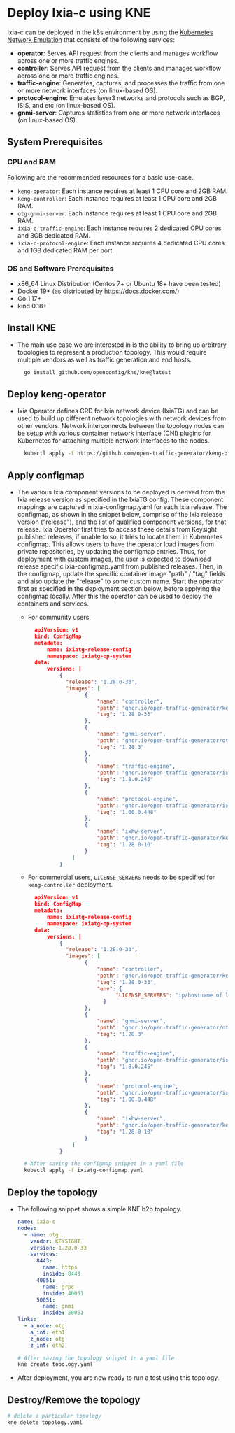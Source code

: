 # Deploy Ixia-c using KNE

Ixia-c can be deployed in the k8s environment by using the [Kubernetes Network Emulation](https://github.com/openconfig/kne) that consists of the following services:

* **operator**: Serves API request from the clients and manages workflow across one or more traffic engines.
* **controller**: Serves API request from the clients and manages workflow across one or more traffic engines.
* **traffic-engine**: Generates, captures, and processes the traffic from one or more network interfaces (on linux-based OS).
* **protocol-engine**: Emulates layer3 networks and protocols such as BGP, ISIS, and etc (on linux-based OS).
* **gnmi-server**: Captures statistics from one or more network interfaces (on linux-based OS).

## System Prerequisites

### CPU and RAM

Following are the recommended resources for a basic use-case.

- `keng-operator`: Each instance requires at least 1 CPU core and 2GB RAM.
- `keng-controller`: Each instance requires at least 1 CPU core and 2GB RAM.
- `otg-gnmi-server`: Each instance requires at least 1 CPU core and 2GB RAM.
- `ixia-c-traffic-engine`: Each instance requires 2 dedicated CPU cores and 3GB dedicated RAM.
- `ixia-c-protocol-engine`: Each instance requires 4 dedicated CPU cores and 1GB dedicated RAM per port.

### OS and Software Prerequisites

- x86_64 Linux Distribution (Centos 7+ or Ubuntu 18+ have been tested)
- Docker 19+ (as distributed by https://docs.docker.com/)
- Go 1.17+
- kind 0.18+

## Install KNE

* The main use case we are interested in is the ability to bring up arbitrary topologies to represent a production topology. This would require multiple vendors as well as traffic generation and end hosts.

  ```sh
    go install github.com/openconfig/kne/kne@latest
  ```

## Deploy keng-operator

* Ixia Operator defines CRD for Ixia network device (IxiaTG) and can be used to build up different network topologies with network devices from other vendors. Network interconnects between the topology nodes can be setup with various container network interface (CNI) plugins for Kubernetes for attaching multiple network interfaces to the nodes.

  ```sh
    kubectl apply -f https://github.com/open-traffic-generator/keng-operator/releases/download/v0.3.5/ixiatg-operator.yaml
  ```

## Apply configmap

* The various Ixia component versions to be deployed is derived from the Ixia release version as specified in the IxiaTG config. These component mappings are captured in ixia-configmap.yaml for each Ixia release. The configmap, as shown in the snippet below, comprise of the Ixia release version ("release"), and the list of qualified component versions, for that release. Ixia Operator first tries to access these details from Keysight published releases; if unable to so, it tries to locate them in Kubernetes configmap. This allows users to have the operator load images from private repositories, by updating the configmap entries. Thus, for deployment with custom images, the user is expected to download release specific ixia-configmap.yaml from published releases. Then, in the configmap, update the specific container image "path" / "tag" fields and also update the "release" to some custom name. Start the operator first as specified in the deployment section below, before applying the configmap locally. After this the operator can be used to deploy the containers and services.

  * For community users,

    ```json
      apiVersion: v1
      kind: ConfigMap
      metadata:
          name: ixiatg-release-config
          namespace: ixiatg-op-system
      data:
          versions: |
              {
                "release": "1.28.0-33",
                "images": [
                      {
                          "name": "controller",
                          "path": "ghcr.io/open-traffic-generator/keng-controller",
                          "tag": "1.28.0-33"
                      },
                      {
                          "name": "gnmi-server",
                          "path": "ghcr.io/open-traffic-generator/otg-gnmi-server",
                          "tag": "1.28.3"
                      },
                      {
                          "name": "traffic-engine",
                          "path": "ghcr.io/open-traffic-generator/ixia-c-traffic-engine",
                          "tag": "1.8.0.245"
                      },
                      {
                          "name": "protocol-engine",
                          "path": "ghcr.io/open-traffic-generator/ixia-c-protocol-engine",
                          "tag": "1.00.0.448"
                      },
                      {
                          "name": "ixhw-server",
                          "path": "ghcr.io/open-traffic-generator/keng-layer23-hw-server",
                          "tag": "1.28.0-10"
                      }
                  ]
              }
    ```

  * For commercial users, `LICENSE_SERVERS` needs to be specified for `keng-controller` deployment.

    ```json
      apiVersion: v1
      kind: ConfigMap
      metadata:
          name: ixiatg-release-config
          namespace: ixiatg-op-system
      data:
          versions: |
              {
                "release": "1.28.0-33",
                "images": [
                      {
                          "name": "controller",
                          "path": "ghcr.io/open-traffic-generator/keng-controller",
                          "tag": "1.28.0-33",
                          "env": {
                                "LICENSE_SERVERS": "ip/hostname of license server"
                            }
                      },
                      {
                          "name": "gnmi-server",
                          "path": "ghcr.io/open-traffic-generator/otg-gnmi-server",
                          "tag": "1.28.3"
                      },
                      {
                          "name": "traffic-engine",
                          "path": "ghcr.io/open-traffic-generator/ixia-c-traffic-engine",
                          "tag": "1.8.0.245"
                      },
                      {
                          "name": "protocol-engine",
                          "path": "ghcr.io/open-traffic-generator/ixia-c-protocol-engine",
                          "tag": "1.00.0.448"
                      },
                      {
                          "name": "ixhw-server",
                          "path": "ghcr.io/open-traffic-generator/keng-layer23-hw-server",
                          "tag": "1.28.0-10"
                      }
                  ]
              }
    ```

  ```sh
    # After saving the configmap snippet in a yaml file
    kubectl apply -f ixiatg-configmap.yaml
  ```

## Deploy the topology

* The following snippet shows a simple KNE b2b topology.

  ```yaml
  name: ixia-c
  nodes:
    - name: otg
      vendor: KEYSIGHT
      version: 1.28.0-33
      services:
        8443:
          name: https
          inside: 8443
        40051:
          name: grpc
          inside: 40051
        50051:
          name: gnmi
          inside: 50051
  links:
    - a_node: otg
      a_int: eth1
      z_node: otg
      z_int: eth2
  ```

  ```sh
  # After saving the topology snippet in a yaml file
  kne create topology.yaml
  ```

* After deployment, you are now ready to run a test using this topology.

## Destroy/Remove the topology

  ```sh
  # delete a particular topology
  kne delete topology.yaml
  ```
